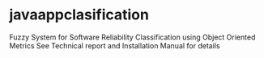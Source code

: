# javaappclasification
Fuzzy System for Software Reliability Classification using Object Oriented Metrics
See Technical report and Installation Manual for details
